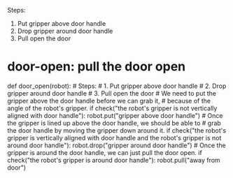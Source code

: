 

Steps:
  1. Put gripper above door handle
  2. Drop gripper around door handle
  3. Pull open the door

# door-open: pull the door open
def door_open(robot):
    # Steps:
    #  1. Put gripper above door handle
    #  2. Drop gripper around door handle
    #  3. Pull open the door
    # We need to put the gripper above the door handle before we can grab it,
    # because of the angle of the robot's gripper.
    if check("the robot's gripper is not vertically aligned with door handle"):
        robot.put("gripper above door handle")
    # Once the gripper is lined up above the door handle, we should be able to
    # grab the door handle by moving the gripper down around it.
    if check("the robot's gripper is vertically aligned with door handle and the robot's gripper is not around door handle"):
        robot.drop("gripper around door handle")
    # Once the gripper is around the door handle, we can just pull the door open.
    if check("the robot's gripper is around door handle"):
        robot.pull("away from door")